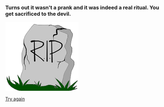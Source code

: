 ### Turns out it wasn't a prank and it was indeed a real ritual. You get sacrificed to the devil.

![rip](images/rip.png)  

[Try again](halloween.md)